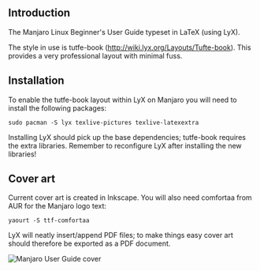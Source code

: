 ## Introduction

The Manjaro Linux Beginner's User Guide typeset in LaTeX (using LyX).

The style in use is tutfe-book (http://wiki.lyx.org/Layouts/Tufte-book). This provides a very professional layout with minimal fuss.

## Installation

To enable the tutfe-book layout within LyX on Manjaro you will need to install the following packages:

    sudo pacman -S lyx texlive-pictures texlive-latexextra

Installing LyX should pick up the base dependencies; tutfe-book requires the extra libraries. Remember to reconfigure LyX after installing the new libraries!

## Cover art

Current cover art is created in Inkscape. You will also need comfortaa from AUR for the Manjaro logo text:

    yaourt -S ttf-comfortaa

LyX will neatly insert/append PDF files; to make things easy cover art should therefore be exported as a PDF document.

![Manjaro User Guide cover](raw/master/cover.jpg)
